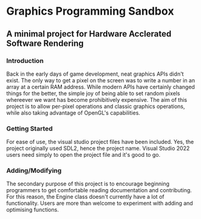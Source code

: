 # Graphics Programming Sandbox
## A minimal project for Hardware Acclerated Software Rendering

### Introduction
Back in the early days of game development, neat graphics APIs didn't exist. The only way to get a pixel on the screen was to write a number in an array at a certain RAM address. While modern APIs have certainly changed things for the better, the simple joy of being able to set random pixels whereever we want has become prohibitively expensive. The aim of this project is to allow per-pixel operations and classic graphics operations, while also taking advantage of OpenGL's capabilities.

### Getting Started
For ease of use, the visual studio project files have been included. Yes, the project originally used SDL2, hence the project name. Visual Studio 2022 users need simply to open the project file and it's good to go.

### Adding/Modifying
The secondary purpose of this project is to encourage beginning programmers to get comfortable reading documentation and contributing. For this reason, the Engine class doesn't currently have a lot of functionality. Users are more than welcome to experiment with adding and optimising functions.